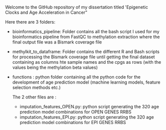 Welcome to the GitHub repository of my dissertation titled 'Epigenetic Clocks and Age Acceleration in Cancer" 

Here there are 3 folders: 
- bioinformatics_pipeline: Folder contains all the bash script I used for my bioinformatics pipeline from FastQC to methylation extraction where the final output file was a Bismark coverage file
- methylkit_to_dataframe: Folder contains the different R and Bash scripts for processing the Bismark coverage file until getting the final dataset containing as columns hte sample names and the cpgs as rows (with the values being the methylation beta values)
- functions : python folder containing all the python code for the development of age prediction model (machine learning models, feature selection methods etc.)

  The 2 other files are :
  - imputation_features_OPEN.py: python script generating the 320 age prediction model combinations for OPEN GENES RRBS
  - imputation_features_EPI.py: python script generating the 320 age prediction model combinations for EPI GENES RRBS
